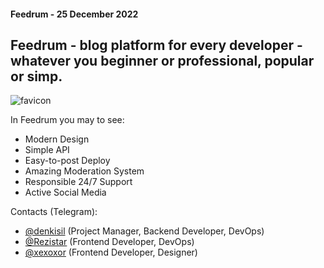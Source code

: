 <h4>Feedrum - 25 December 2022</h4>

<h2>Feedrum - blog platform for every developer - whatever you beginner or professional, popular or simp.</h2>

![favicon](https://user-images.githubusercontent.com/70776479/199841981-dcba4428-4915-4cb7-928b-84076ae136a6.png)

In Feedrum you may to see:
- Modern Design
- Simple API
- Easy-to-post Deploy
- Amazing Moderation System
- Responsible 24/7 Support
- Active Social Media


Contacts (Telegram): 
- <a href="https://github.com/denkisil">@denkisil</a> (Project Manager, Backend Developer, DevOps)
- <a href="https://github.com/youspinmerond">@Rezistar</a> (Frontend Developer, DevOps)
- <a href="https://github.com/MrMiquy">@xexoxor</a> (Frontend Developer, Designer)
